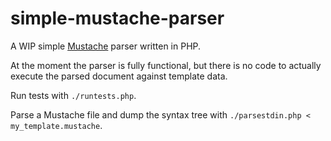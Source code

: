 # simple-mustache-parser

A WIP simple [Mustache](http://mustache.github.com/) parser written in PHP.

At the moment the parser is fully functional, but there is no code to actually
execute the parsed document against template data.

Run tests with `./runtests.php`.

Parse a Mustache file and dump the syntax tree with `./parsestdin.php < my_template.mustache`.
